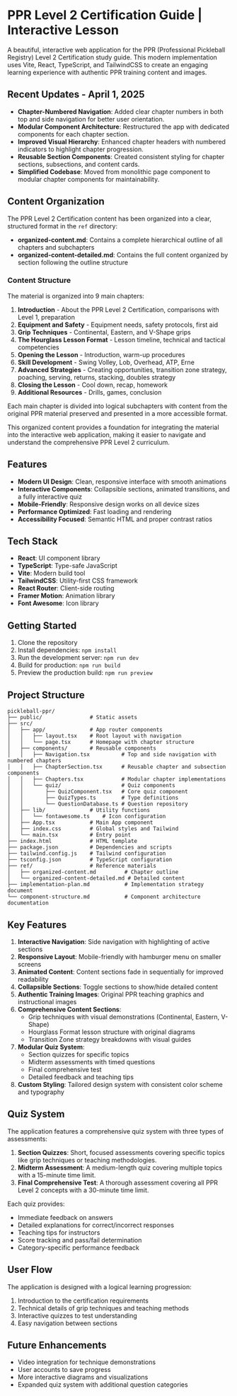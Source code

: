 # PPR Level 2 Certification Guide | Interactive Lesson

A beautiful, interactive web application for the PPR (Professional Pickleball Registry) Level 2 Certification study guide. This modern implementation uses Vite, React, TypeScript, and TailwindCSS to create an engaging learning experience with authentic PPR training content and images.

## Recent Updates - April 1, 2025

- **Chapter-Numbered Navigation**: Added clear chapter numbers in both top and side navigation for better user orientation.
- **Modular Component Architecture**: Restructured the app with dedicated components for each chapter section.
- **Improved Visual Hierarchy**: Enhanced chapter headers with numbered indicators to highlight chapter progression.
- **Reusable Section Components**: Created consistent styling for chapter sections, subsections, and content cards.
- **Simplified Codebase**: Moved from monolithic page component to modular chapter components for maintainability.

## Content Organization

The PPR Level 2 Certification content has been organized into a clear, structured format in the `ref` directory:

- **organized-content.md**: Contains a complete hierarchical outline of all chapters and subchapters
- **organized-content-detailed.md**: Contains the full content organized by section following the outline structure

### Content Structure

The material is organized into 9 main chapters:

1. **Introduction** - About the PPR Level 2 Certification, comparisons with Level 1, preparation
2. **Equipment and Safety** - Equipment needs, safety protocols, first aid
3. **Grip Techniques** - Continental, Eastern, and V-Shape grips
4. **The Hourglass Lesson Format** - Lesson timeline, technical and tactical competencies
5. **Opening the Lesson** - Introduction, warm-up procedures
6. **Skill Development** - Swing Volley, Lob, Overhead, ATP, Erne
7. **Advanced Strategies** - Creating opportunities, transition zone strategy, poaching, serving, returns, stacking, doubles strategy
8. **Closing the Lesson** - Cool down, recap, homework
9. **Additional Resources** - Drills, games, conclusion

Each main chapter is divided into logical subchapters with content from the original PPR material preserved and presented in a more accessible format.

This organized content provides a foundation for integrating the material into the interactive web application, making it easier to navigate and understand the comprehensive PPR Level 2 curriculum.

## Features

- **Modern UI Design**: Clean, responsive interface with smooth animations
- **Interactive Components**: Collapsible sections, animated transitions, and a fully interactive quiz
- **Mobile-Friendly**: Responsive design works on all device sizes
- **Performance Optimized**: Fast loading and rendering
- **Accessibility Focused**: Semantic HTML and proper contrast ratios

## Tech Stack

- **React**: UI component library
- **TypeScript**: Type-safe JavaScript
- **Vite**: Modern build tool
- **TailwindCSS**: Utility-first CSS framework
- **React Router**: Client-side routing
- **Framer Motion**: Animation library
- **Font Awesome**: Icon library

## Getting Started

1. Clone the repository
2. Install dependencies: `npm install`
3. Run the development server: `npm run dev`
4. Build for production: `npm run build`
5. Preview the production build: `npm run preview`

## Project Structure

```
pickleball-ppr/
├── public/               # Static assets
├── src/
│   ├── app/              # App router components
│   │   ├── layout.tsx    # Root layout with navigation
│   │   └── page.tsx      # Homepage with chapter structure
│   ├── components/       # Reusable components
│   │   ├── Navigation.tsx          # Top and side navigation with numbered chapters
│   │   ├── ChapterSection.tsx      # Reusable chapter and subsection components
│   │   ├── Chapters.tsx            # Modular chapter implementations
│   │   └── quiz/                   # Quiz components
│   │       ├── QuizComponent.tsx   # Core quiz component 
│   │       ├── QuizTypes.ts        # Type definitions
│   │       └── QuestionDatabase.ts # Question repository
│   ├── lib/              # Utility functions
│   │   └── fontawesome.ts    # Icon configuration
│   ├── App.tsx           # Main App component
│   ├── index.css         # Global styles and Tailwind
│   └── main.tsx          # Entry point
├── index.html            # HTML template
├── package.json          # Dependencies and scripts
├── tailwind.config.js    # Tailwind configuration
├── tsconfig.json         # TypeScript configuration
├── ref/                  # Reference materials
│   ├── organized-content.md         # Chapter outline
│   └── organized-content-detailed.md # Detailed content
├── implementation-plan.md           # Implementation strategy document
└── component-structure.md           # Component architecture documentation
```

## Key Features

1. **Interactive Navigation**: Side navigation with highlighting of active sections
2. **Responsive Layout**: Mobile-friendly with hamburger menu on smaller screens
3. **Animated Content**: Content sections fade in sequentially for improved readability
4. **Collapsible Sections**: Toggle sections to show/hide detailed content
5. **Authentic Training Images**: Original PPR teaching graphics and instructional images
6. **Comprehensive Content Sections**:
   - Grip techniques with visual demonstrations (Continental, Eastern, V-Shape)
   - Hourglass Format lesson structure with original diagrams
   - Transition Zone strategy breakdowns with visual guides
7. **Modular Quiz System**: 
   - Section quizzes for specific topics
   - Midterm assessments with timed questions
   - Final comprehensive test
   - Detailed feedback and teaching tips
8. **Custom Styling**: Tailored design system with consistent color scheme and typography

## Quiz System

The application features a comprehensive quiz system with three types of assessments:

1. **Section Quizzes**: Short, focused assessments covering specific topics like grip techniques or teaching methodologies.
2. **Midterm Assessment**: A medium-length quiz covering multiple topics with a 15-minute time limit.
3. **Final Comprehensive Test**: A thorough assessment covering all PPR Level 2 concepts with a 30-minute time limit.

Each quiz provides:
- Immediate feedback on answers
- Detailed explanations for correct/incorrect responses
- Teaching tips for instructors
- Score tracking and pass/fail determination
- Category-specific performance feedback

## User Flow

The application is designed with a logical learning progression:
1. Introduction to the certification requirements
2. Technical details of grip techniques and teaching methods
3. Interactive quizzes to test understanding
4. Easy navigation between sections

## Future Enhancements

- Video integration for technique demonstrations
- User accounts to save progress
- More interactive diagrams and visualizations
- Expanded quiz system with additional question categories
